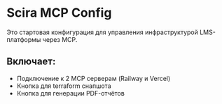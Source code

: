# Scira MCP Config

Это стартовая конфигурация для управления инфраструктурой LMS-платформы через MCP.

## Включает:
- Подключение к 2 MCP серверам (Railway и Vercel)
- Кнопка для terraform снапшота
- Кнопка для генерации PDF-отчётов
